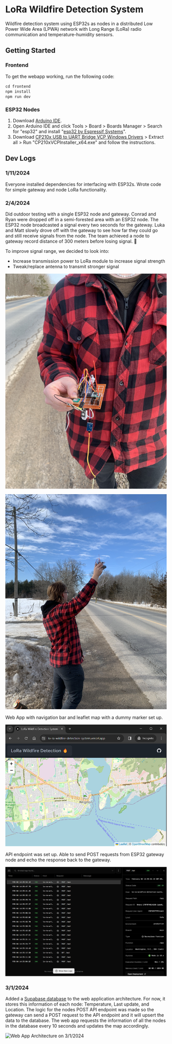 # LoRa Wildfire Detection System
Wildfire detection system using ESP32s as nodes in a distributed Low Power Wide Area (LPWA) network with Long Range (LoRa) radio communication and temperature-humidity sensors.

## Getting Started

### Frontend
To get the webapp working, run the following code:
```
cd frontend
npm install
npm run dev
```

### ESP32 Nodes
1. Download [Arduino IDE](https://www.arduino.cc/en/software).
2. Open Arduino IDE and click Tools > Board > Boards Manager > Search for "esp32" and install "[esp32 by Espressif Systems](https://github.com/espressif/arduino-esp32)".
3. Download [CP210x USB to UART Bridge VCP Windows Drivers](https://www.silabs.com/documents/public/software/CP210x_Windows_Drivers.zip) > Extract all > Run "CP210xVCPInstaller_x64.exe" and follow the instructions.

## Dev Logs
### 1/11/2024
Everyone installed dependencies for interfacing with ESP32s. Wrote code for simple gateway and node LoRa functionality.

### 2/4/2024

Did outdoor testing with a single ESP32 node and gateway. Conrad and Ryan were dropped off in a semi-forested area with an ESP32 node. The ESP32 node broadcasted a signal every two seconds for the gateway. Luka and Matt slowly drove off with the gateway to see how far they could go and still receive signals from the node. The team achieved a node to gateway record distance of 300 meters before losing signal. 🎉

To improve signal range, we decided to look into:
- Increase transmission power to LoRa module to increase signal strength
- Tweak/replace antenna to transmit stronger signal

![ESP32 Node Close up on 2/4/2024](images/esp32_node_feb4_2024.jpg)

![Ryan holding up node for testing on 2/4/2024](images/testing_node_feb4_2024.jpg)


Web App with navigation bar and leaflet map with a dummy marker set up.

![Web App on 2/4/2024](images/webapp_feb4_2024.png)

API endpoint was set up. Able to send POST requests from ESP32 gateway node and echo the response back to the gateway.

![API Logs on 2/4/2024](images/api_logs_feb4_2024.png)

### 3/1/2024

Added a [Supabase database](https://supabase.com/) to the web application architecture. For now, it stores this information of each node: Temperature, Last update, and Location. The logic for the nodes POST API endpoint was made so the gateway can send a POST request to the API endpoint and it will upsert the data to the database. The web app requests the information of all the nodes in the database every 10 seconds and updates the map accordingly. 

![Web App Architecture on 3/1/2024](images\webapp_mar4_2024.gif)